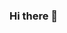 ### Hi there 👋

    
<!--
**JoeRivs/JoeRivs** is a ✨ _special_ ✨ repository because its `README.md` (this file) appears on your GitHub profile.

Here are some ideas to get you started:

- 🔭 I’m currently working on ...
- 🌱 I’m currently learning ...
- 👯 I’m looking to collaborate on ...
- 🤔 I’m looking for help with ...
- 💬 Ask me about ...
- 📫 How to reach me: jr.rredy03@gmail.com
- 😄 Pronouns: ...
- ⚡ Fun fact: ...
-->
